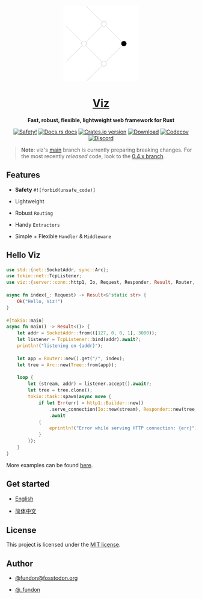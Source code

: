 <p align="center">
  <img src="https://raw.githubusercontent.com/viz-rs/viz-rs.github.io/gh-pages/logo.svg" height="200" />
</p>

<h1 align="center">
  <a href="https://viz.rs">Viz</a>
</h1>

<div align="center">
  <p><strong>Fast, robust, flexible, lightweight web framework for Rust</strong></p>
</div>

<div align="center">
  <!-- Safety -->
  <a href="/">
    <img src="https://img.shields.io/badge/-safety!-success?style=flat-square"
      alt="Safety!" /></a>
  <!-- Docs.rs docs -->
  <a href="https://docs.rs/viz">
    <img src="https://img.shields.io/badge/docs-latest-blue.svg?style=flat-square"
      alt="Docs.rs docs" /></a>
  <!-- Crates version -->
  <a href="https://crates.io/crates/viz">
    <img src="https://img.shields.io/crates/v/viz.svg?style=flat-square"
    alt="Crates.io version" /></a>
  <!-- Downloads -->
  <a href="https://crates.io/crates/viz">
    <img src="https://img.shields.io/crates/d/viz.svg?style=flat-square"
      alt="Download" /></a>
  <!-- Codecov -->
  <a href="https://app.codecov.io/gh/viz-rs/viz">
    <img src="https://img.shields.io/codecov/c/github/viz-rs/viz?style=flat-square"
      alt="Codecov" /></a>
  <!-- Discord -->
  <a href="https://discord.gg/m9yAsf6jg6">
     <img src="https://img.shields.io/discord/699908392105541722?logo=discord&style=flat-square"
     alt="Discord"></a>
</div>

> **Note**: viz's [main](https://github.com/viz-rs/viz) branch is
> currently preparing breaking changes. For the most recently *released* code,
> look to the [0.4.x branch](https://github.com/viz-rs/viz/tree/0.4.x).

## Features

- **Safety** `#![forbid(unsafe_code)]`

- Lightweight

- Robust `Routing`

- Handy `Extractors`

- Simple + Flexible `Handler` & `Middleware`

## Hello Viz

```rust
use std::{net::SocketAddr, sync::Arc};
use tokio::net::TcpListener;
use viz::{server::conn::http1, Io, Request, Responder, Result, Router, Tree};

async fn index(_: Request) -> Result<&'static str> {
    Ok("Hello, Viz!")
}

#[tokio::main]
async fn main() -> Result<()> {
    let addr = SocketAddr::from(([127, 0, 0, 1], 3000));
    let listener = TcpListener::bind(addr).await?;
    println!("listening on {addr}");

    let app = Router::new().get("/", index);
    let tree = Arc::new(Tree::from(app));

    loop {
        let (stream, addr) = listener.accept().await?;
        let tree = tree.clone();
        tokio::task::spawn(async move {
            if let Err(err) = http1::Builder::new()
                .serve_connection(Io::new(stream), Responder::new(tree, Some(addr)))
                .await
            {
                eprintln!("Error while serving HTTP connection: {err}");
            }
        });
    }
}
```

More examples can be found
[here](https://github.com/viz-rs/viz/tree/main/examples).

## Get started

* [English](https://viz.rs)

* [简体中文](https://zh-cn.viz.rs)

## License

This project is licensed under the [MIT license](LICENSE).

## Author

- [@fundon@fosstodon.org](https://fosstodon.org/@fundon)

- [@\_fundon](https://twitter.com/_fundon)
